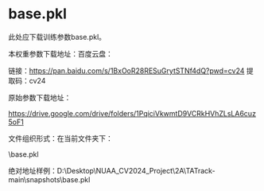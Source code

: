 #  base.pkl

此处应下载训练参数base.pkl。



本权重参数下载地址：百度云盘：

链接：https://pan.baidu.com/s/1BxOoR28RESuGrytSTNf4dQ?pwd=cv24 
提取码：cv24



原始参数下载地址：

https://drive.google.com/drive/folders/1PqiciVkwmtD9VCRkHVhZLsLA6cuz5oF1



文件组织形式：在当前文件夹下：

\base.pkl

绝对地址样例：D:\Desktop\NUAA_CV2024_Project\2A\TATrack-main\snapshots\base.pkl
